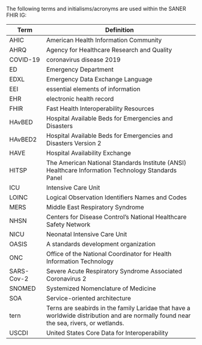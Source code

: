 The following terms and initialisms/acronyms are used within the SANER FHIR IG:

|Term|Definition|
|---|---|
AHIC| American Health Information Community
AHRQ|Agency for Healthcare Research and Quality
COVID-19|coronavirus disease 2019
ED|Emergency Department
EDXL|Emergency Data Exchange Language
EEI|essential elements of information
EHR|electronic health record
FHIR|Fast Health Interoperability Resources
HAvBED|Hospital Available Beds for Emergencies and Disasters
HAvBED2|Hospital Available Beds for Emergencies and Disasters Version 2
HAVE|Hospital Availability Exchange
HITSP|The American National Standards Institute (ANSI) Healthcare Information Technology Standards Panel
ICU|Intensive Care Unit
LOINC|Logical Observation Identifiers Names and Codes
MERS| Middle East Respiratory Syndrome
NHSN| Centers for Disease Control’s National Healthcare Safety Network
NICU| Neonatal Intensive Care Unit
OASIS|A standards development organization
ONC| Office of the National Coordinator for Health Information Technology
SARS-Cov-2| Severe Acute Respiratory Syndrome Associated Coronavirus 2
SNOMED|Systemized Nomenclature of Medicine
SOA| Service-oriented architecture
tern|Terns are seabirds in the family Laridae that have a worldwide distribution and are normally found near the sea, rivers, or wetlands.
USCDI| United States Core Data for Interoperability
